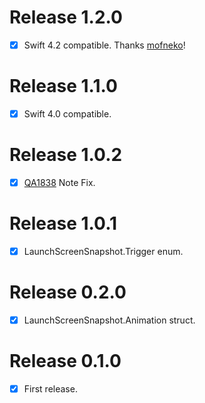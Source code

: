 # Release 1.2.0

- [x] Swift 4.2 compatible. Thanks [mofneko](https://github.com/mofneko)!

# Release 1.1.0

- [x] Swift 4.0 compatible.

# Release 1.0.2

- [x] [QA1838](https://developer.apple.com/library/content/qa/qa1838/_index.html) Note Fix.

# Release 1.0.1

- [x] LaunchScreenSnapshot.Trigger enum.

# Release 0.2.0

- [x] LaunchScreenSnapshot.Animation struct.

# Release 0.1.0

- [x] First release.
